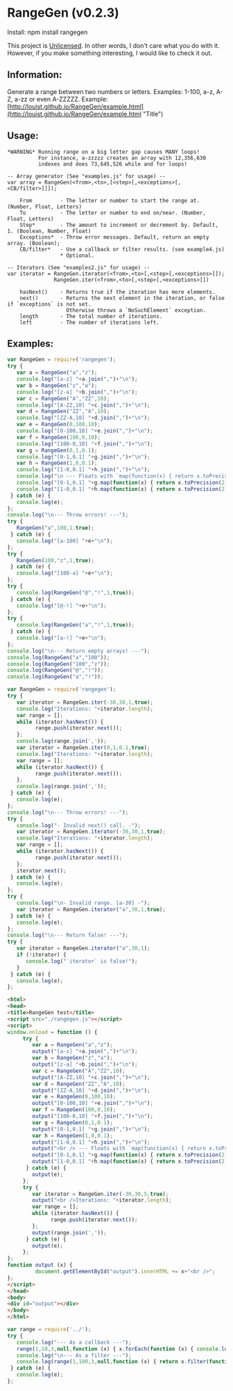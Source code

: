 RangeGen (v0.2.3)
======

Install: npm install rangegen

This project is [Unlicensed](http://unlicense.org/ "Title").
In other words, I don't care what you do with it.
However, if you make something interesting, I would like to check it out.

Information:
------
Generate a range between two numbers or letters. Examples: 1-100, a-z, A-Z, a-zz or even A-ZZZZZ.
Example: [http://louist.github.io/RangeGen/example.html](http://louist.github.io/RangeGen/example.html "Title")

Usage:
-------
    *WARNING* Running range on a big letter gap causes MANY loops!
              For instance, a-zzzzz creates an array with 12,356,630
              indexes and does 73,645,526 while and for loops!

    -- Array generator (See "examples.js" for usage) --
    var array = RangeGen(<from>,<to>,[<step>[,<exceptions>[,<CB/filter>]]]);

        From         - The letter or number to start the range at. (Number, Float, Letters)
        To           - The letter or number to end on/near. (Number, Float, Letters)
        Step*        - The amount to increment or decrement by. Default, 1. (Boolean, Number, Float)
        Exceptions*  - Throw error messages. Default, return an empty array. (Boolean);
        CB/filter*   - Use a callback or filter results. (see example4.js)
                     * Optional.

    -- Iterators (See "examples2.js" for usage) --
    var iterator = RangeGen.iterator(<from>,<to>[,<step>[,<exceptions>]]);
                   RangeGen.iter(<from>,<to>[,<step>[,<exceptions>]])

        hasNext()    - Returns true if the iteration has more elements.
        next()       - Returns the next element in the iteration, or false if `exceptions` is not set.
                       Otherwise throws a `NoSuchElement` exception.
        length       - The total number of iterations.
        left         - The number of iterations left.


Examples:
-------
```javascript
var RangeGen = require('rangegen');
try {
   var a = RangeGen("a","z");
   console.log("[a-z] "+a.join(",")+"\n");
   var b = RangeGen("z","a");
   console.log("[z-a] "+b.join(",")+"\n");
   var c = RangeGen("A","ZZ",10);
   console.log("[A-ZZ,10] "+c.join(",")+"\n");
   var d = RangeGen("ZZ","A",10);
   console.log("[ZZ-A,10] "+d.join(",")+"\n");
   var e = RangeGen(0,100,10);
   console.log("[0-100,10] "+e.join(",")+"\n");
   var f = RangeGen(100,0,10);
   console.log("[100-0,10] "+f.join(",")+"\n");
   var g = RangeGen(0,1,0.1);
   console.log("[0-1,0.1] "+g.join(",")+"\n");
   var h = RangeGen(1,0,0.1);
   console.log("[1-0,0.1] "+h.join(",")+"\n");
   console.log("\n --- Floats with `map(function(x) { return x.toPrecision(2); })` ---");
   console.log("[0-1,0.1] "+g.map(function(x) { return x.toPrecision(2); }).join(",")+"\n");
   console.log("[1-0,0.1] "+h.map(function(x) { return x.toPrecision(2); }).join(',')+"\n");
 } catch (e) {
   console.log(e);
};
console.log("\n--- Throw errors! ---");
try {
   RangeGen("a",100,1,true);
 } catch (e) {
   console.log("[a-100] "+e+"\n");
};
try {
   RangeGen(100,"z",1,true);
 } catch (e) {
   console.log("[100-a] "+e+"\n");
};
try {
   console.log(RangeGen("@","!",1,true));
 } catch (e) {
   console.log("[@-!] "+e+"\n");
};
try {
   console.log(RangeGen("a","!",1,true));
 } catch (e) {
   console.log("[a-!] "+e+"\n");
};
console.log("\n--- Return empty arrays! ---");
console.log(RangeGen("a","100"));
console.log(RangeGen("100","z"));
console.log(RangeGen("@","!"));
console.log(RangeGen("a","!"));
```
```javascript
var RangeGen = require('rangegen');
try {
   var iterator = RangeGen.iter(-30,30,1,true);
   console.log("Iterations: "+iterator.length);
   var range = [];
   while (iterator.hasNext()) {
         range.push(iterator.next());
   };
   console.log(range.join(','));
   var iterator = RangeGen.iter(0,1,0.1,true);
   console.log("Iterations: "+iterator.length);
   var range = [];
   while (iterator.hasNext()) {
         range.push(iterator.next());
   };
   console.log(range.join(','));
 } catch (e) {
   console.log(e);
};
console.log("\n--- Throw errors! ---");
try {
   console.log("- Invalid next() call. -");
   var iterator = RangeGen.iterator(-30,30,1,true);
   console.log("Iterations: "+iterator.length);
   var range = [];
   while (iterator.hasNext()) {
         range.push(iterator.next());
   };
   iterator.next();
 } catch (e) {
   console.log(e);
};
try {
   console.log("\n- Invalid range. [a-30] -");
   var iterator = RangeGen.iterator("a",30,1,true);
 } catch (e) {
   console.log(e);
};
console.log("\n--- Return false! ---");
try {
   var iterator = RangeGen.iterator("a",30,1);
   if (!iterator) {
      console.log("`iterator` is false!");
   }
 } catch (e) {
   console.log(e);
};
```
```html
<html>
<head>
<title>RangeGen test</title>
<script src="./rangegen.js"></script>
<script>
window.onload = function () {
     try {
        var a = RangeGen("a","z");
        output("[a-z] "+a.join(",")+"\n");
        var b = RangeGen("z","a");
        output("[z-a] "+b.join(",")+"\n");
        var c = RangeGen("A","ZZ",10);
        output("[A-ZZ,10] "+c.join(",")+"\n");
        var d = RangeGen("ZZ","A",10);
        output("[ZZ-A,10] "+d.join(",")+"\n");
        var e = RangeGen(0,100,10);
        output("[0-100,10] "+e.join(",")+"\n");
        var f = RangeGen(100,0,10);
        output("[100-0,10] "+f.join(",")+"\n");
        var g = RangeGen(0,1,0.1);
        output("[0-1,0.1] "+g.join(",")+"\n");
        var h = RangeGen(1,0,0.1);
        output("[1-0,0.1] "+h.join(",")+"\n");
        output("<br /> --- Floats with `map(function(x) { return x.toPrecision(2); })` ---");
        output("[0-1,0.1] "+g.map(function(x) { return x.toPrecision(2); }).join(",")+"\n");
        output("[1-0,0.1] "+h.map(function(x) { return x.toPrecision(2); }).join(',')+"\n");
      } catch (e) {
        output(e);
     };
     try {
        var iterator = RangeGen.iter(-30,30,5,true);
        output("<br />Iterations: "+iterator.length);
        var range = [];
        while (iterator.hasNext()) {
              range.push(iterator.next());
        };
        output(range.join(','));
      } catch (e) {
        output(e);
     };
};
function output (x) {
         document.getElementById("output").innerHTML += x+"<br />";
};
</script>
</head>
<body>
<div id="output"></div>
</body>
</html>
```
```javascript
var range = require('../');
try {
   console.log("--- As a callback ---");
   range(1,10,3,null,function (x) { x.forEach(function (x) { console.log(x); }); });
   console.log("\n--- As a filter ---");
   console.log(range(1,100,3,null,function (x) { return x.filter(function(y) { return y%4===0; }); }).join(','));
 } catch (e) {
   console.log(e);
};
```

